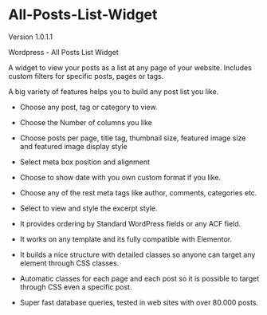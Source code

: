 # All-Posts-List-Widget

Version 1.0.1.1

Wordpress - All Posts List Widget

A widget to view your posts as a list at any page of your website. 
Includes custom filters for specific posts, pages or tags.

A big variety of features helps you to build any post list you like.

- Choose any post, tag or category to view.

- Choose the Number of columns you like 

- Choose posts per page, title tag, thumbnail size, featured image size and featured image display style

- Select meta box position and alignment

- Choose to show date with you own custom format if you like.

- Choose any of the rest meta tags like author, comments, categories etc.

- Select to view and style the excerpt style.

- It provides ordering by Standard WordPress fields or any ACF field.

- It works on any template and its fully compatible with Elementor.

- It builds a nice structure with detailed classes so anyone can target any element through CSS classes.

- Automatic classes for each page and each post so it is possible to target through CSS even a specific post.

- Super fast database queries, tested in web sites with over 80.000 posts.
